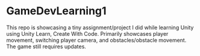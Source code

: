 # GameDevLearning1

This repo is showcasing a tiny assignment/project I did while learning Unity using Unity Learn, Create With Code.
Primarily showcases player movement, switching player camera, and obstacles/obstacle movement.
The game still requires updates.
